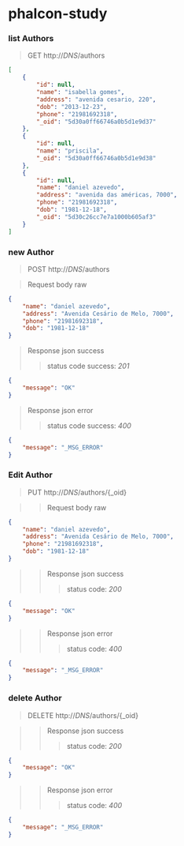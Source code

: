 # phalcon-study

### list Authors

> GET http://_DNS_/authors

```json  
[
    {
        "id": null,
        "name": "isabella gomes",
        "address": "avenida cesario, 220",
        "dob": "2013-12-23",
        "phone": "21981692318",
        "_oid": "5d30a0ff66746a0b5d1e9d37"
    },
    {
        "id": null,
        "name": "priscila",
        "_oid": "5d30a0ff66746a0b5d1e9d38"
    },
    {
        "id": null,
        "name": "daniel azevedo",
        "address": "avenida das américas, 7000",
        "phone": "21981692318",
        "dob": "1981-12-18",
        "_oid": "5d30c26cc7e7a1000b605af3"
    }
] 
```  

### new Author

> POST http://_DNS_/authors

> Request body raw
```json  
{
	"name": "daniel azevedo",
	"address": "Avenida Cesário de Melo, 7000",
	"phone": "21981692318",
	"dob": "1981-12-18"
}
```

> Response json success
>> status code success: *201*
```json  
{
    "message": "OK"
}
```

> Response json error
>> status code success: *400*
```json  
{
    "message": "_MSG_ERROR"
}
```

### Edit Author

> PUT http://_DNS_/authors/{_oid}

>> Request body raw
```json  
{
	"name": "daniel azevedo",
	"address": "Avenida Cesário de Melo, 7000",
	"phone": "21981692318",
	"dob": "1981-12-18"
}
```

>> Response json success
>>> status code: *200*
```json  
{
    "message": "OK"
}
```
>> Response json error
>>> status code: *400*
```json  
{
    "message": "_MSG_ERROR"
}
```

### delete Author

> DELETE http://_DNS_/authors/{_oid}

>> Response json success
>>> status code: *200*
```json  
{
    "message": "OK"
}
```
>> Response json error
>>> status code: *400*
```json  
{
    "message": "_MSG_ERROR"
}
